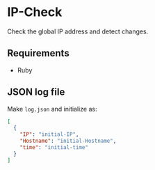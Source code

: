 # IP-Check

Check the global IP address and detect changes.

## Requirements

- Ruby

## JSON log file

Make `log.json` and initialize as:

```json
[
  {
    "IP": "initial-IP",
    "Hostname": "initial-Hostname",
    "time": "initial-time"
  }
]
```
